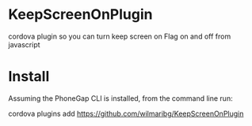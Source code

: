 KeepScreenOnPlugin
==================

cordova plugin so you can turn keep screen on Flag on and off from javascript

Install
==================
Assuming the PhoneGap CLI is installed, from the command line run:

cordova plugins add https://github.com/wilmaribg/KeepScreenOnPlugin

